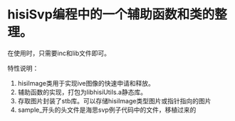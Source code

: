 # hisiSvp编程中的一个辅助函数和类的整理。

在使用时，只需要inc和lib文件即可。

特性说明：
1. hisiImage类用于实现ive图像的快速申请和释放。
2. 辅助函数的实现，打包为libhisiUtils.a静态库。
3. 存取图片封装了stb库。可以存储hisiImage类型图片或指针指向的图片
4. sample_开头的头文件是海思svp例子代码中的文件，移植过来的